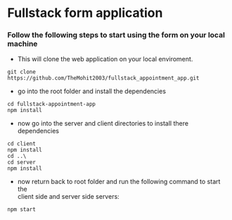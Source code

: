 # Fullstack form application

### Follow the following steps to start using the form on your local machine

- This will clone the web application on your local enviroment.

```
git clone https://github.com/TheMohit2003/fullstack_appointment_app.git
```

- go into the root folder and install the dependencies

```
cd fullstack-appointment-app
npm install
```

- now go into the server and client directories to install there dependencies

```
cd client
npm install
cd ..\
cd server
npm install
```

- now return back to root folder and run the following command to start the  
  client side and server side servers:

```
npm start
```
